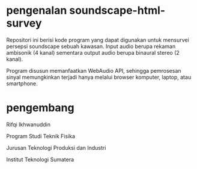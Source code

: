 # pengenalan soundscape-html-survey
Repositori ini berisi kode program yang dapat digunakan untuk mensurvei persepsi soundscape sebuah kawasan. Input audio berupa rekaman ambisonik (4 kanal) sementara output audio berupa binaural stereo (2 kanal).

Program disusun memanfaatkan WebAudio API, sehingga pemrosesan sinyal memungkinkan terjadi hanya melalui browser komputer, laptop, atau smartphone.

# pengembang
Rifqi Ikhwanuddin

Program Studi Teknik Fisika

Jurusan Teknologi Produksi dan Industri

Institut Teknologi Sumatera
